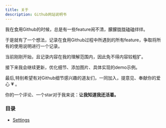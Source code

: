 ```yaml
---
title: 关于
description: Github网站说明书
---
```


我在食用Github的时候，总是有一些feature闹不清，朦朦胧胧磕磕绊绊。   

于是就有了一个想法，记录在食用Github过程中所遇到的所有feature，争取将所有的使用说明进行一个记录。

当前刚刚开始，且记录内容在我的理解范围内，因此免不得内容较粗犷。  

接下来我会继续更新，优化细节、添加图片、具体实现的demo示例。    

最后,特别希望有对Github细节感兴趣的道友们，一同加入，提意见、奉献你的爱心 💗 。 


你的一个评论、一个star对于我来说：<b>让我知道我还活着。</b>

### 目录

 - [Settings](./settings.md)


 <comment/>

